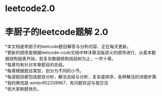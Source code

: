 # leetcode2.0
# 李厨子的leetcode题解 2.0
*本文档是李厨子的leetcode题目解答与分析内容，正在每天更新。  
*更新的顺序是根据leetcode-code文档中林沐算法版讲义的顺序进行，从基本数据结构链表开始，到复杂数据结构线段树为止，一共十章。  
*每章均有针对本章题目的总结。  
*每章根据题目类型，划分为不同的小节。  
*每道题目都包括题目分析，解法总结与分析，复杂度排序，各种解法的详细步骤.  
*我的微信是 winter852339967，有问题欢迎与我交流  
*祝大家刷题快乐。
